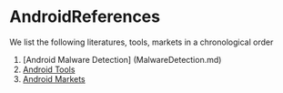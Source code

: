 # AndroidReferences

We list the following literatures, tools, markets in a chronological order

1. [Android Malware Detection] (MalwareDetection.md)
2. [Android Tools](AndroidTools.md)
3. [Android Markets](AndroidMarkets.md)
